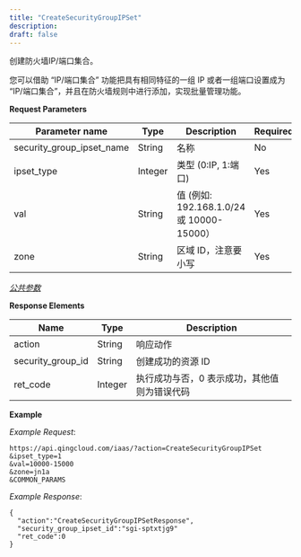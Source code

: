```yaml
---
title: "CreateSecurityGroupIPSet"
description: 
draft: false
---
```




创建防火墙IP/端口集合。

您可以借助 “IP/端口集合” 功能把具有相同特征的一组 IP 或者一组端口设置成为 “IP/端口集合”，并且在防火墙规则中进行添加，实现批量管理功能。

**Request Parameters**

| Parameter name | Type | Description | Required |
| --- | --- | --- | --- |
| security_group_ipset_name | String | 名称 | No |
| ipset_type | Integer | 类型 (0:IP, 1:端口) | Yes |
| val | String | 值 (例如: 192.168.1.0/24 或 10000-15000） | Yes |
| zone | String | 区域 ID，注意要小写 | Yes |

[_公共参数_](../../../parameters/)

**Response Elements**

| Name | Type | Description |
| --- | --- | --- |
| action | String | 响应动作 |
| security_group_id | String | 创建成功的资源 ID |
| ret_code | Integer | 执行成功与否，0 表示成功，其他值则为错误代码 |

**Example**

_Example Request_:

```
https://api.qingcloud.com/iaas/?action=CreateSecurityGroupIPSet
&ipset_type=1
&val=10000-15000
&zone=jn1a
&COMMON_PARAMS
```

_Example Response_:

```
{
  "action":"CreateSecurityGroupIPSetResponse",
  "security_group_ipset_id":"sgi-sptxtjg9"
  "ret_code":0
}
```
